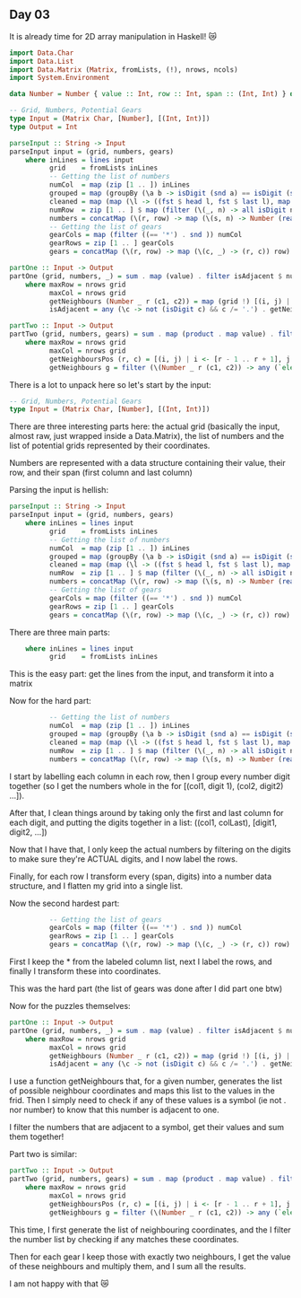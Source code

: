## Day 03

It is already time for 2D array manipulation in Haskell! 😿

```hs
import Data.Char
import Data.List
import Data.Matrix (Matrix, fromLists, (!), nrows, ncols)
import System.Environment

data Number = Number { value :: Int, row :: Int, span :: (Int, Int) } deriving (Show)

-- Grid, Numbers, Potential Gears
type Input = (Matrix Char, [Number], [(Int, Int)])
type Output = Int

parseInput :: String -> Input
parseInput input = (grid, numbers, gears)
    where inLines = lines input
          grid    = fromLists inLines
          -- Getting the list of numbers
          numCol  = map (zip [1 .. ]) inLines
          grouped = map (groupBy (\a b -> isDigit (snd a) == isDigit (snd b))) numCol
          cleaned = map (map (\l -> ((fst $ head l, fst $ last l), map snd l))) grouped
          numRow  = zip [1 .. ] $ map (filter (\(_, n) -> all isDigit n)) cleaned
          numbers = concatMap (\(r, row) -> map (\(s, n) -> Number (read n) r s) row) numRow
          -- Getting the list of gears
          gearCols = map (filter ((== '*') . snd )) numCol
          gearRows = zip [1 .. ] gearCols
          gears = concatMap (\(r, row) -> map (\(c, _) -> (r, c)) row) gearRows

partOne :: Input -> Output
partOne (grid, numbers, _) = sum . map (value) . filter isAdjacent $ numbers
    where maxRow = nrows grid
          maxCol = nrows grid
          getNeighbours (Number _ r (c1, c2)) = map (grid !) [(i, j) | i <- [r - 1 .. r + 1], j <- [c1 - 1 .. c2 + 1], 0 < i && i <= maxRow, 0 < j && j <= maxCol]
          isAdjacent = any (\c -> not (isDigit c) && c /= '.') . getNeighbours

partTwo :: Input -> Output
partTwo (grid, numbers, gears) = sum . map (product . map value) . filter ((== 2) . length) . map getNeighbours $ gears
    where maxRow = nrows grid
          maxCol = nrows grid
          getNeighboursPos (r, c) = [(i, j) | i <- [r - 1 .. r + 1], j <- [c - 1 .. c + 1], 0 < i && i <= maxRow, 0 < j && j <= maxCol]
          getNeighbours g = filter (\(Number _ r (c1, c2)) -> any (`elem` neighbours) [(r, c) | c <- [c1 .. c2]]) numbers where neighbours = getNeighboursPos g
```

There is a lot to unpack here so let's start by the input:
```hs
-- Grid, Numbers, Potential Gears
type Input = (Matrix Char, [Number], [(Int, Int)])
```
There are three interesting parts here: the actual grid (basically the input, almost raw, just wrapped inside a Data.Matrix),
the list of numbers and the list of potential grids represented by their coordinates.

Numbers are represented with a data structure containing their value, their row, and their span (first column and last column)

Parsing the input is hellish:
```hs
parseInput :: String -> Input
parseInput input = (grid, numbers, gears)
    where inLines = lines input
          grid    = fromLists inLines
          -- Getting the list of numbers
          numCol  = map (zip [1 .. ]) inLines
          grouped = map (groupBy (\a b -> isDigit (snd a) == isDigit (snd b))) numCol
          cleaned = map (map (\l -> ((fst $ head l, fst $ last l), map snd l))) grouped
          numRow  = zip [1 .. ] $ map (filter (\(_, n) -> all isDigit n)) cleaned
          numbers = concatMap (\(r, row) -> map (\(s, n) -> Number (read n) r s) row) numRow
          -- Getting the list of gears
          gearCols = map (filter ((== '*') . snd )) numCol
          gearRows = zip [1 .. ] gearCols
          gears = concatMap (\(r, row) -> map (\(c, _) -> (r, c)) row) gearRows
```

There are three main parts:
```hs
    where inLines = lines input
          grid    = fromLists inLines
```
This is the easy part: get the lines from the input, and transform it into a matrix

Now for the hard part:
```hs
          -- Getting the list of numbers
          numCol  = map (zip [1 .. ]) inLines
          grouped = map (groupBy (\a b -> isDigit (snd a) == isDigit (snd b))) numCol
          cleaned = map (map (\l -> ((fst $ head l, fst $ last l), map snd l))) grouped
          numRow  = zip [1 .. ] $ map (filter (\(_, n) -> all isDigit n)) cleaned
          numbers = concatMap (\(r, row) -> map (\(s, n) -> Number (read n) r s) row) numRow
```
I start by labelling each column in each row, then I group every number digit together (so I get the numbers whole in the for [(col1, digit 1), (col2, digit2) ...]).

After that, I clean things around by taking only the first and last column for each digit, and putting the digits together in a list: ((col1, colLast), [digit1, digit2, ...])

Now that I have that, I only keep the actual numbers by filtering on the digits to make sure they're ACTUAL digits, and I now label the rows.

Finally, for each row I transform every (span, digits) into a number data structure, and I flatten my grid into a single list.


Now the second hardest part:
```hs
          -- Getting the list of gears
          gearCols = map (filter ((== '*') . snd )) numCol
          gearRows = zip [1 .. ] gearCols
          gears = concatMap (\(r, row) -> map (\(c, _) -> (r, c)) row) gearRows
```
First I keep the * from the labeled column list, next I label the rows, and finally I transform these into coordinates.


This was the hard part (the list of gears was done after I did part one btw)

Now for the puzzles themselves:

```hs
partOne :: Input -> Output
partOne (grid, numbers, _) = sum . map (value) . filter isAdjacent $ numbers
    where maxRow = nrows grid
          maxCol = nrows grid
          getNeighbours (Number _ r (c1, c2)) = map (grid !) [(i, j) | i <- [r - 1 .. r + 1], j <- [c1 - 1 .. c2 + 1], 0 < i && i <= maxRow, 0 < j && j <= maxCol]
          isAdjacent = any (\c -> not (isDigit c) && c /= '.') . getNeighbours
```
I use a function getNeighbours that, for a given number, generates the list of possible neighbour coordinates and maps this list to the values in the frid. Then I simply need to check if any of these values is a symbol (ie not . nor number) to know that this number is adjacent to one.

I filter the numbers that are adjacent to a symbol, get their values and sum them together!

Part two is similar:
```hs
partTwo :: Input -> Output
partTwo (grid, numbers, gears) = sum . map (product . map value) . filter ((== 2) . length) . map getNeighbours $ gears
    where maxRow = nrows grid
          maxCol = nrows grid
          getNeighboursPos (r, c) = [(i, j) | i <- [r - 1 .. r + 1], j <- [c - 1 .. c + 1], 0 < i && i <= maxRow, 0 < j && j <= maxCol]
          getNeighbours g = filter (\(Number _ r (c1, c2)) -> any (`elem` neighbours) [(r, c) | c <- [c1 .. c2]]) numbers where neighbours = getNeighboursPos g
```
This time, I first generate the list of neighbouring coordinates, and the I filter the number list by checking if any matches these coordinates.

Then for each gear I keep those with exactly two neighbours, I get the value of these neighbours and multiply them, and I sum all the results.


I am not happy with that 😿
